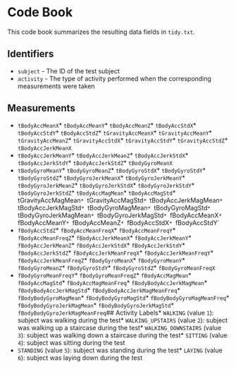 # Code Book

This code book summarizes the resulting data fields in `tidy.txt`.

## Identifiers

* `subject` - The ID of the test subject
* `activity` - The type of activity performed when the corresponding measurements were taken

## Measurements

* `tBodyAccMeanX`* `tBodyAccMeanY`* `tBodyAccMeanZ`* `tBodyAccStdX`* `tBodyAccStdY`* `tBodyAccStdZ`* `tGravityAccMeanX`* `tGravityAccMeanY`* `tGravityAccMeanZ`* `tGravityAccStdX`* `tGravityAccStdY`* `tGravityAccStdZ`* `tBodyAccJerkMeanX`
* `tBodyAccJerkMeanY`* `tBodyAccJerkMeanZ`* `tBodyAccJerkStdX`* `tBodyAccJerkStdY`* `tBodyAccJerkStdZ`* `tBodyGyroMeanX`
* `tBodyGyroMeanY`* `tBodyGyroMeanZ`* `tBodyGyroStdX`* `tBodyGyroStdY`* `tBodyGyroStdZ`* `tBodyGyroJerkMeanX`* `tBodyGyroJerkMeanY`* `tBodyGyroJerkMeanZ`* `tBodyGyroJerkStdX`* `tBodyGyroJerkStdY`* `tBodyGyroJerkStdZ`* `tBodyAccMagMean`* `tBodyAccMagStd`* tGravityAccMagMean`* `tGravityAccMagStd`* `tBodyAccJerkMagMean`* `tBodyAccJerkMagStd`* `tBodyGyroMagMean`* `tBodyGyroMagStd`* `tBodyGyroJerkMagMean`* `tBodyGyroJerkMagStd`* `fBodyAccMeanX`* `fBodyAccMeanY`* `fBodyAccMeanZ`* `fBodyAccStdX`* `fBodyAccStdY`
* `fBodyAccStdZ`* `fBodyAccMeanFreqX`* `fBodyAccMeanFreqY`* `fBodyAccMeanFreqZ`* `fBodyAccJerkMeanX`* `fBodyAccJerkMeanY`* `fBodyAccJerkMeanZ`* `fBodyAccJerkStdX`* `fBodyAccJerkStdY`* `fBodyAccJerkStdZ`* `fBodyAccJerkMeanFreqX`* `fBodyAccJerkMeanFreqY`* `fBodyAccJerkMeanFreqZ`* `fBodyGyroMeanX`* `fBodyGyroMeanY`* `fBodyGyroMeanZ`* `fBodyGyroStdY`* `fBodyGyroStdZ`* `fBodyGyroMeanFreqX`
* `fBodyGyroMeanFreqY`* `fBodyGyroMeanFreqZ`* `fBodyAccMagMean`* `fBodyAccMagStd`* `fBodyAccMagMeanFreq`* `fBodyBodyAccJerkMagMean`* `fBodyBodyAccJerkMagStd`* `fBodyBodyAccJerkMagMeanFreq`* `fBodyBodyGyroMagMean`* `fBodyBodyGyroMagStd`* `fBodyBodyGyroMagMeanFreq`* `fBodyBodyGyroJerkMagMean`* `fBodyBodyGyroJerkMagStd`* `fBodyBodyGyroJerkMagMeanFreq`## Activity Labels* `WALKING` (value `1`): subject was walking during the test* `WALKING_UPSTAIRS` (value `2`): subject was walking up a staircase during the test* `WALKING_DOWNSTAIRS` (value `3`): subject was walking down a staircase during the test* `SITTING` (value `4`): subject was sitting during the test
* `STANDING` (value `5`): subject was standing during the test* `LAYING` (value `6`): subject was laying down during the test
